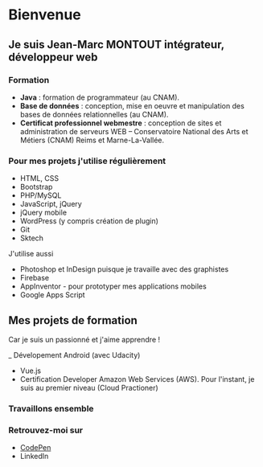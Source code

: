 # Bienvenue
## Je suis Jean-Marc MONTOUT intégrateur, développeur web

### Formation
- **Java** : formation de programmateur (au CNAM).
- **Base de données** : conception, mise en oeuvre et manipulation des bases de données relationnelles (au CNAM).
- **Certificat professionnel webmestre** : conception de sites et administration de serveurs WEB – Conservatoire National des Arts et Métiers (CNAM) Reims et Marne-La-Vallée.

### Pour mes projets j'utilise régulièrement
- HTML, CSS
- Bootstrap
- PHP/MySQL
- JavaScript, jQuery
- jQuery mobile
- WordPress (y compris création de plugin)
- Git
- Sktech

J'utilise aussi
- Photoshop et InDesign puisque je travaille avec des graphistes
- Firebase
- AppInventor - pour prototyper mes applications mobiles
- Google Apps Script

## Mes projets de formation
Car je suis un passionné et j'aime apprendre !

_ Dévelopement Android (avec Udacity)
- Vue.js
- Certification Developer Amazon Web Services (AWS). Pour l'instant, je suis au premier niveau (Cloud Practioner)

### Travaillons ensemble


### Retrouvez-moi sur
- [CodePen](https://codepen.io/jmarcm)
- LinkedIn
